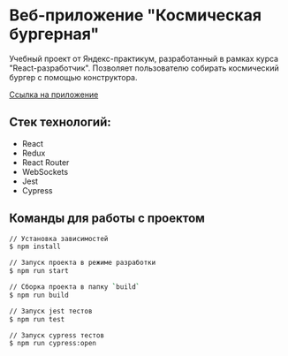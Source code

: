 # Веб-приложение "Космическая бургерная"

Учебный проект от Яндекс-практикум, разработанный в рамках курса "React-разработчик".
Позволяет пользователю собирать космический бургер с помощью конструктора.

[Ссылка на приложение](https://artemrav.github.io/react-burger)

## Стек технологий:

- React
- Redux
- React Router
- WebSockets
- Jest
- Cypress

## Команды для работы с проектом

```bash
// Установка зависимостей
$ npm install

// Запуск проекта в режиме разработки
$ npm run start

// Сборка проекта в папку `build`
$ npm run build

// Запуск jest тестов
$ npm run test

// Запуск cypress тестов
$ npm run cypress:open
```
